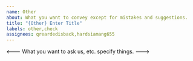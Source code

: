 ```yaml
---
name: Other
about: What you want to convey except for mistakes and suggestions.
title: "{Other} Enter Title"
labels: other,check
assignees: qreardedisback,hardsiamang655
---
```


<--- What you want to ask us, etc. specify things. --->
